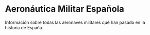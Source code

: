 # Aeronáutica Militar Española
Información sobre todas las aeronaves militares qué han pasado en la historia de España.
